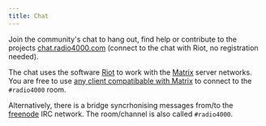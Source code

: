 ```yaml
---
title: Chat
---
```


Join the community's chat to hang out, find help or contribute to the
projects [chat.radio4000.com](chat.radio4000.com) (connect to the chat with Riot, no registration needed).

The chat uses the software [Riot](https://riot.im) to work with the
[Matrix](https://matrix.org) server networks. You are free to use [any
client compatibable with
Matrix](https://matrix.org/docs/projects/try-matrix-now.html) to
connect to the `#radio4000` room.

Alternatively, there is a bridge syncrhonising messages from/to the
[freenode](http://freenode.net/) IRC network. The room/channel is also
called `#radio4000`.

